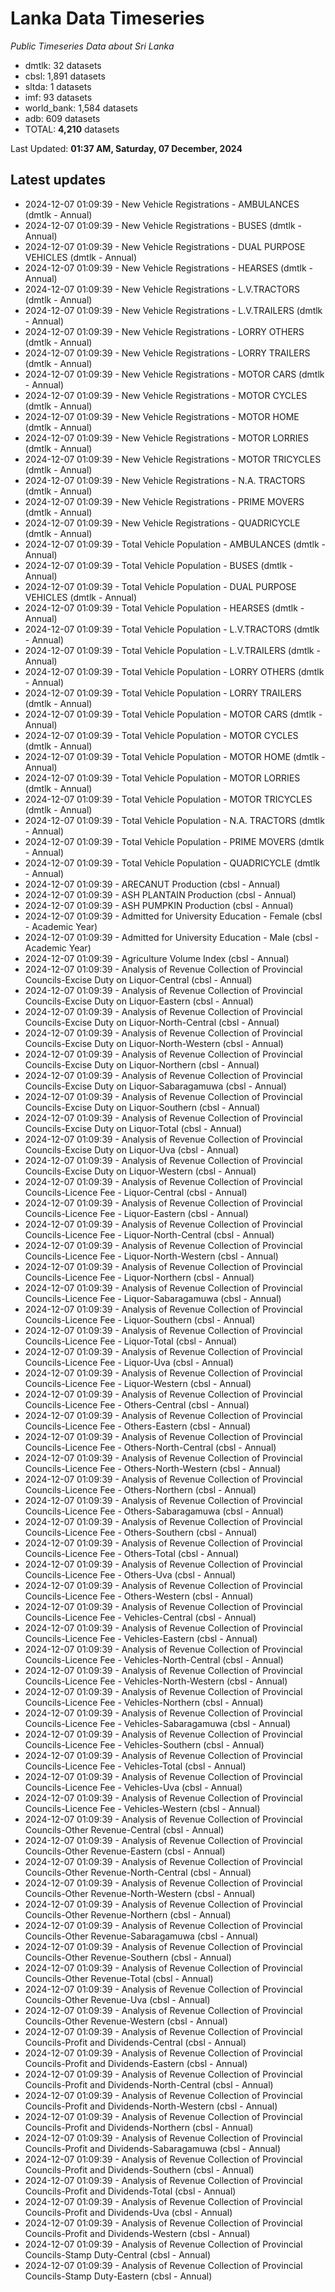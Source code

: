 # Lanka Data Timeseries
*Public Timeseries Data about Sri Lanka*

* dmtlk: 32 datasets
* cbsl: 1,891 datasets
* sltda: 1 datasets
* imf: 93 datasets
* world_bank: 1,584 datasets
* adb: 609 datasets
* TOTAL: **4,210** datasets

Last Updated: **01:37 AM, Saturday, 07 December, 2024**

## Latest updates

* 2024-12-07 01:09:39 - New Vehicle Registrations - AMBULANCES (dmtlk - Annual)
* 2024-12-07 01:09:39 - New Vehicle Registrations - BUSES (dmtlk - Annual)
* 2024-12-07 01:09:39 - New Vehicle Registrations - DUAL PURPOSE VEHICLES (dmtlk - Annual)
* 2024-12-07 01:09:39 - New Vehicle Registrations - HEARSES (dmtlk - Annual)
* 2024-12-07 01:09:39 - New Vehicle Registrations - L.V.TRACTORS (dmtlk - Annual)
* 2024-12-07 01:09:39 - New Vehicle Registrations - L.V.TRAILERS (dmtlk - Annual)
* 2024-12-07 01:09:39 - New Vehicle Registrations - LORRY OTHERS (dmtlk - Annual)
* 2024-12-07 01:09:39 - New Vehicle Registrations - LORRY TRAILERS (dmtlk - Annual)
* 2024-12-07 01:09:39 - New Vehicle Registrations - MOTOR CARS (dmtlk - Annual)
* 2024-12-07 01:09:39 - New Vehicle Registrations - MOTOR CYCLES (dmtlk - Annual)
* 2024-12-07 01:09:39 - New Vehicle Registrations - MOTOR HOME (dmtlk - Annual)
* 2024-12-07 01:09:39 - New Vehicle Registrations - MOTOR LORRIES (dmtlk - Annual)
* 2024-12-07 01:09:39 - New Vehicle Registrations - MOTOR TRICYCLES (dmtlk - Annual)
* 2024-12-07 01:09:39 - New Vehicle Registrations - N.A. TRACTORS (dmtlk - Annual)
* 2024-12-07 01:09:39 - New Vehicle Registrations - PRIME MOVERS (dmtlk - Annual)
* 2024-12-07 01:09:39 - New Vehicle Registrations - QUADRICYCLE (dmtlk - Annual)
* 2024-12-07 01:09:39 - Total Vehicle Population - AMBULANCES (dmtlk - Annual)
* 2024-12-07 01:09:39 - Total Vehicle Population - BUSES (dmtlk - Annual)
* 2024-12-07 01:09:39 - Total Vehicle Population - DUAL PURPOSE VEHICLES (dmtlk - Annual)
* 2024-12-07 01:09:39 - Total Vehicle Population - HEARSES (dmtlk - Annual)
* 2024-12-07 01:09:39 - Total Vehicle Population - L.V.TRACTORS (dmtlk - Annual)
* 2024-12-07 01:09:39 - Total Vehicle Population - L.V.TRAILERS (dmtlk - Annual)
* 2024-12-07 01:09:39 - Total Vehicle Population - LORRY OTHERS (dmtlk - Annual)
* 2024-12-07 01:09:39 - Total Vehicle Population - LORRY TRAILERS (dmtlk - Annual)
* 2024-12-07 01:09:39 - Total Vehicle Population - MOTOR CARS (dmtlk - Annual)
* 2024-12-07 01:09:39 - Total Vehicle Population - MOTOR CYCLES (dmtlk - Annual)
* 2024-12-07 01:09:39 - Total Vehicle Population - MOTOR HOME (dmtlk - Annual)
* 2024-12-07 01:09:39 - Total Vehicle Population - MOTOR LORRIES (dmtlk - Annual)
* 2024-12-07 01:09:39 - Total Vehicle Population - MOTOR TRICYCLES (dmtlk - Annual)
* 2024-12-07 01:09:39 - Total Vehicle Population - N.A. TRACTORS (dmtlk - Annual)
* 2024-12-07 01:09:39 - Total Vehicle Population - PRIME MOVERS (dmtlk - Annual)
* 2024-12-07 01:09:39 - Total Vehicle Population - QUADRICYCLE (dmtlk - Annual)
* 2024-12-07 01:09:39 - ARECANUT Production (cbsl - Annual)
* 2024-12-07 01:09:39 - ASH PLANTAIN Production (cbsl - Annual)
* 2024-12-07 01:09:39 - ASH PUMPKIN Production (cbsl - Annual)
* 2024-12-07 01:09:39 - Admitted for University Education - Female (cbsl - Academic Year)
* 2024-12-07 01:09:39 - Admitted for University Education - Male (cbsl - Academic Year)
* 2024-12-07 01:09:39 - Agriculture Volume Index (cbsl - Annual)
* 2024-12-07 01:09:39 - Analysis of Revenue Collection of Provincial Councils-Excise Duty on Liquor-Central (cbsl - Annual)
* 2024-12-07 01:09:39 - Analysis of Revenue Collection of Provincial Councils-Excise Duty on Liquor-Eastern (cbsl - Annual)
* 2024-12-07 01:09:39 - Analysis of Revenue Collection of Provincial Councils-Excise Duty on Liquor-North-Central (cbsl - Annual)
* 2024-12-07 01:09:39 - Analysis of Revenue Collection of Provincial Councils-Excise Duty on Liquor-North-Western (cbsl - Annual)
* 2024-12-07 01:09:39 - Analysis of Revenue Collection of Provincial Councils-Excise Duty on Liquor-Northern (cbsl - Annual)
* 2024-12-07 01:09:39 - Analysis of Revenue Collection of Provincial Councils-Excise Duty on Liquor-Sabaragamuwa (cbsl - Annual)
* 2024-12-07 01:09:39 - Analysis of Revenue Collection of Provincial Councils-Excise Duty on Liquor-Southern (cbsl - Annual)
* 2024-12-07 01:09:39 - Analysis of Revenue Collection of Provincial Councils-Excise Duty on Liquor-Total (cbsl - Annual)
* 2024-12-07 01:09:39 - Analysis of Revenue Collection of Provincial Councils-Excise Duty on Liquor-Uva (cbsl - Annual)
* 2024-12-07 01:09:39 - Analysis of Revenue Collection of Provincial Councils-Excise Duty on Liquor-Western (cbsl - Annual)
* 2024-12-07 01:09:39 - Analysis of Revenue Collection of Provincial Councils-Licence Fee - Liquor-Central (cbsl - Annual)
* 2024-12-07 01:09:39 - Analysis of Revenue Collection of Provincial Councils-Licence Fee - Liquor-Eastern (cbsl - Annual)
* 2024-12-07 01:09:39 - Analysis of Revenue Collection of Provincial Councils-Licence Fee - Liquor-North-Central (cbsl - Annual)
* 2024-12-07 01:09:39 - Analysis of Revenue Collection of Provincial Councils-Licence Fee - Liquor-North-Western (cbsl - Annual)
* 2024-12-07 01:09:39 - Analysis of Revenue Collection of Provincial Councils-Licence Fee - Liquor-Northern (cbsl - Annual)
* 2024-12-07 01:09:39 - Analysis of Revenue Collection of Provincial Councils-Licence Fee - Liquor-Sabaragamuwa (cbsl - Annual)
* 2024-12-07 01:09:39 - Analysis of Revenue Collection of Provincial Councils-Licence Fee - Liquor-Southern (cbsl - Annual)
* 2024-12-07 01:09:39 - Analysis of Revenue Collection of Provincial Councils-Licence Fee - Liquor-Total (cbsl - Annual)
* 2024-12-07 01:09:39 - Analysis of Revenue Collection of Provincial Councils-Licence Fee - Liquor-Uva (cbsl - Annual)
* 2024-12-07 01:09:39 - Analysis of Revenue Collection of Provincial Councils-Licence Fee - Liquor-Western (cbsl - Annual)
* 2024-12-07 01:09:39 - Analysis of Revenue Collection of Provincial Councils-Licence Fee - Others-Central (cbsl - Annual)
* 2024-12-07 01:09:39 - Analysis of Revenue Collection of Provincial Councils-Licence Fee - Others-Eastern (cbsl - Annual)
* 2024-12-07 01:09:39 - Analysis of Revenue Collection of Provincial Councils-Licence Fee - Others-North-Central (cbsl - Annual)
* 2024-12-07 01:09:39 - Analysis of Revenue Collection of Provincial Councils-Licence Fee - Others-North-Western (cbsl - Annual)
* 2024-12-07 01:09:39 - Analysis of Revenue Collection of Provincial Councils-Licence Fee - Others-Northern (cbsl - Annual)
* 2024-12-07 01:09:39 - Analysis of Revenue Collection of Provincial Councils-Licence Fee - Others-Sabaragamuwa (cbsl - Annual)
* 2024-12-07 01:09:39 - Analysis of Revenue Collection of Provincial Councils-Licence Fee - Others-Southern (cbsl - Annual)
* 2024-12-07 01:09:39 - Analysis of Revenue Collection of Provincial Councils-Licence Fee - Others-Total (cbsl - Annual)
* 2024-12-07 01:09:39 - Analysis of Revenue Collection of Provincial Councils-Licence Fee - Others-Uva (cbsl - Annual)
* 2024-12-07 01:09:39 - Analysis of Revenue Collection of Provincial Councils-Licence Fee - Others-Western (cbsl - Annual)
* 2024-12-07 01:09:39 - Analysis of Revenue Collection of Provincial Councils-Licence Fee - Vehicles-Central (cbsl - Annual)
* 2024-12-07 01:09:39 - Analysis of Revenue Collection of Provincial Councils-Licence Fee - Vehicles-Eastern (cbsl - Annual)
* 2024-12-07 01:09:39 - Analysis of Revenue Collection of Provincial Councils-Licence Fee - Vehicles-North-Central (cbsl - Annual)
* 2024-12-07 01:09:39 - Analysis of Revenue Collection of Provincial Councils-Licence Fee - Vehicles-North-Western (cbsl - Annual)
* 2024-12-07 01:09:39 - Analysis of Revenue Collection of Provincial Councils-Licence Fee - Vehicles-Northern (cbsl - Annual)
* 2024-12-07 01:09:39 - Analysis of Revenue Collection of Provincial Councils-Licence Fee - Vehicles-Sabaragamuwa (cbsl - Annual)
* 2024-12-07 01:09:39 - Analysis of Revenue Collection of Provincial Councils-Licence Fee - Vehicles-Southern (cbsl - Annual)
* 2024-12-07 01:09:39 - Analysis of Revenue Collection of Provincial Councils-Licence Fee - Vehicles-Total (cbsl - Annual)
* 2024-12-07 01:09:39 - Analysis of Revenue Collection of Provincial Councils-Licence Fee - Vehicles-Uva (cbsl - Annual)
* 2024-12-07 01:09:39 - Analysis of Revenue Collection of Provincial Councils-Licence Fee - Vehicles-Western (cbsl - Annual)
* 2024-12-07 01:09:39 - Analysis of Revenue Collection of Provincial Councils-Other Revenue-Central (cbsl - Annual)
* 2024-12-07 01:09:39 - Analysis of Revenue Collection of Provincial Councils-Other Revenue-Eastern (cbsl - Annual)
* 2024-12-07 01:09:39 - Analysis of Revenue Collection of Provincial Councils-Other Revenue-North-Central (cbsl - Annual)
* 2024-12-07 01:09:39 - Analysis of Revenue Collection of Provincial Councils-Other Revenue-North-Western (cbsl - Annual)
* 2024-12-07 01:09:39 - Analysis of Revenue Collection of Provincial Councils-Other Revenue-Northern (cbsl - Annual)
* 2024-12-07 01:09:39 - Analysis of Revenue Collection of Provincial Councils-Other Revenue-Sabaragamuwa (cbsl - Annual)
* 2024-12-07 01:09:39 - Analysis of Revenue Collection of Provincial Councils-Other Revenue-Southern (cbsl - Annual)
* 2024-12-07 01:09:39 - Analysis of Revenue Collection of Provincial Councils-Other Revenue-Total (cbsl - Annual)
* 2024-12-07 01:09:39 - Analysis of Revenue Collection of Provincial Councils-Other Revenue-Uva (cbsl - Annual)
* 2024-12-07 01:09:39 - Analysis of Revenue Collection of Provincial Councils-Other Revenue-Western (cbsl - Annual)
* 2024-12-07 01:09:39 - Analysis of Revenue Collection of Provincial Councils-Profit and Dividends-Central (cbsl - Annual)
* 2024-12-07 01:09:39 - Analysis of Revenue Collection of Provincial Councils-Profit and Dividends-Eastern (cbsl - Annual)
* 2024-12-07 01:09:39 - Analysis of Revenue Collection of Provincial Councils-Profit and Dividends-North-Central (cbsl - Annual)
* 2024-12-07 01:09:39 - Analysis of Revenue Collection of Provincial Councils-Profit and Dividends-North-Western (cbsl - Annual)
* 2024-12-07 01:09:39 - Analysis of Revenue Collection of Provincial Councils-Profit and Dividends-Northern (cbsl - Annual)
* 2024-12-07 01:09:39 - Analysis of Revenue Collection of Provincial Councils-Profit and Dividends-Sabaragamuwa (cbsl - Annual)
* 2024-12-07 01:09:39 - Analysis of Revenue Collection of Provincial Councils-Profit and Dividends-Southern (cbsl - Annual)
* 2024-12-07 01:09:39 - Analysis of Revenue Collection of Provincial Councils-Profit and Dividends-Total (cbsl - Annual)
* 2024-12-07 01:09:39 - Analysis of Revenue Collection of Provincial Councils-Profit and Dividends-Uva (cbsl - Annual)
* 2024-12-07 01:09:39 - Analysis of Revenue Collection of Provincial Councils-Profit and Dividends-Western (cbsl - Annual)
* 2024-12-07 01:09:39 - Analysis of Revenue Collection of Provincial Councils-Stamp Duty-Central (cbsl - Annual)
* 2024-12-07 01:09:39 - Analysis of Revenue Collection of Provincial Councils-Stamp Duty-Eastern (cbsl - Annual)